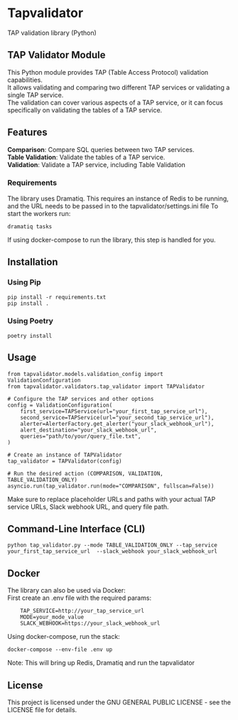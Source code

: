 # Tapvalidator

TAP validation library (Python)

## TAP Validator Module

This Python module provides TAP (Table Access Protocol) validation capabilities.<br>
It allows validating and comparing two different TAP services or validating a single TAP service. <br>
The validation can cover various aspects of a TAP service, or it can focus specifically on validating the tables of a TAP service.

## Features

**Comparison**: Compare SQL queries between two TAP services.<br>
**Table Validation**: Validate the tables of a TAP service.<br>
**Validation**: Validate a TAP service, including Table Validation<br>

### Requirements

The library uses Dramatiq. This requires an instance of Redis to be running, and the URL needs to be passed in to the tapvalidator/settings.ini file
To start the workers run:

    dramatiq tasks

If using docker-compose to run the library, this step is handled for you.


## Installation

### Using Pip

    pip install -r requirements.txt
    pip install .

### Using Poetry

    poetry install
    


## Usage

    from tapvalidator.models.validation_config import ValidationConfiguration
    from tapvalidator.validators.tap_validator import TAPValidator

    # Configure the TAP services and other options
    config = ValidationConfiguration(
        first_service=TAPService(url="your_first_tap_service_url"),
        second_service=TAPService(url="your_second_tap_service_url"),
        alerter=AlerterFactory.get_alerter("your_slack_webhook_url"),
        alert_destination="your_slack_webhook_url",
        queries="path/to/your/query_file.txt",
    )

    # Create an instance of TAPValidator
    tap_validator = TAPValidator(config)

    # Run the desired action (COMPARISON, VALIDATION, TABLE_VALIDATION_ONLY)
    asyncio.run(tap_validator.run(mode="COMPARISON", fullscan=False))


Make sure to replace placeholder URLs and paths with your actual TAP service URLs, Slack webhook URL, and query file path.


## Command-Line Interface (CLI)

    python tap_validator.py --mode TABLE_VALIDATION_ONLY --tap_service your_first_tap_service_url  --slack_webhook your_slack_webhook_url

## Docker 

The library can also be used via Docker: <br>
First create an .env file with the required params:

        TAP_SERVICE=http://your_tap_service_url
        MODE=your_mode_value
        SLACK_WEBHOOK=https://your_slack_webhook_url

Using docker-compose, run the stack:    

    docker-compose --env-file .env up

Note: This will bring up Redis, Dramatiq and run the tapvalidator

## License

This project is licensed under the GNU GENERAL PUBLIC LICENSE - see the LICENSE file for details.
